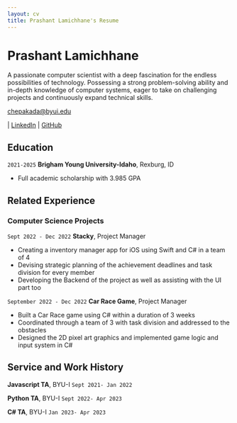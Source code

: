 ```yaml
---
layout: cv
title: Prashant Lamichhane's Resume
---
```

# Prashant Lamichhane
A passionate computer scientist with a deep fascination for the endless possibilities of technology. Possessing a strong problem-solving ability and in-depth knowledge of computer systems, eager to take on challenging projects and continuously expand technical skills.

<div id="webaddress">
<a href="datascience@byui.edu">chepakada@byui.edu</a>

| <a href="https://www.linkedin.com/in/prashant-lamichhane/">LinkedIn</a>
| <a href="https://github.com/Chepakada">GitHub</a>
</div>

<!-- https://www.monique.tech/the-art-of-markdown -->

## Education

`2021-2025`
__Brigham Young University-Idaho__, Rexburg, ID

- Full academic scholarship with 3.985 GPA



## Related Experience


### Computer Science Projects

`Sept 2022 - Dec 2022`
__Stacky__, Project Manager

- Creating a inventory manager app for iOS using Swift and C# in a team of 4
- Devising strategic planning of the achievement deadlines and task division for every member
- Developing the Backend of the project as well as assisting with the UI part too

`September 2022 - Dec 2022`
__Car Race Game__, Project Manager

- Built a Car Race game using C# within a duration of 3 weeks
- Coordinated through a team of 3 with task division and addressed to the obstacles
- Designed the 2D pixel art graphics and implemented game logic and input system in C#



## Service and Work History

__Javascript TA__, BYU-I
`Sept 2021- Jan 2022`  


__Python TA__, BYU-I
`Sept 2022- Apr 2023` 

__C# TA__, BYU-I
`Jan 2023- Apr 2023`

<!-- ### Footer

Last updated: March 2023 -->